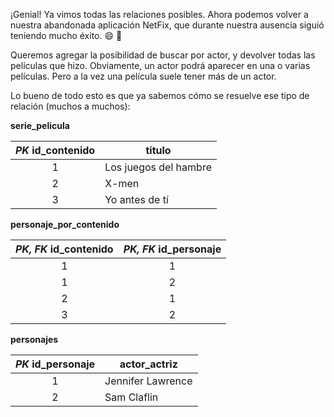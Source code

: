 ¡Genial! Ya vimos todas las relaciones posibles. Ahora podemos volver a nuestra abandonada aplicación NetFix, que durante nuestra ausencia siguió teniendo mucho éxito. :smile: :tada:

Queremos agregar la posibilidad de buscar por actor, y devolver todas las películas que hizo. Obviamente, un actor podrá aparecer en una o varias películas. Pero a la vez una película suele tener más de un actor. 

Lo bueno de todo esto es que ya sabemos cómo se resuelve ese tipo de relación (muchos a muchos):


**serie_pelicula**

|_PK_  **id_contenido**|titulo|
|:---:|---|
|1|Los juegos del hambre|
|2|X-men|
|3|Yo antes de tí|

**personaje_por_contenido**

|_PK, FK_ **id_contenido**|_PK, FK_ **id_personaje**|
|:---:|:---:|
|1|1|
|1|2|
|2|1|
|3|2|

**personajes**

|_PK_  **id_personaje**|actor_actriz|
|:---:|---|
|1|Jennifer Lawrence|
|2|Sam Claflin|


